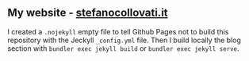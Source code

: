 My website - [stefanocollovati.it](https://stefanocollovati.it/)
-----

I created a `.nojekyll` empty file to tell Github Pages not to build this repository with the Jeckyll `_config.yml` file.
Then I build locally the blog section with `bundler exec jekyll build` or `bundler exec jekyll serve`.
